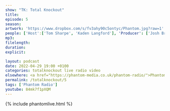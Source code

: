 ```yaml
---
show: "TK: Total Knockout"
title: 
episode: 5
season: 
artwork: 'https://www.dropbox.com/s/fv3ahy90c5ontyc/Phantom.jpg?raw=1'
people: ['Host':['Tom Sharpe', 'Kaden Langford'], 'Producer': ['Josh Brunning']]
mp3: 
filelength: 
duration:  
explicit: 

layout: podcast
date: 2022-04-29 19:00 +0100
categories: totalknockout live radio video
elsewhere: <a href="https://phantom-media.co.uk/phantom-radio/">Phantom Media</a>
permalink: /totalknockout/5
tags: ['Phantom Radio']
youtube: 84mk7f1pXQM
---
```


{% include phantomlive.html %}

